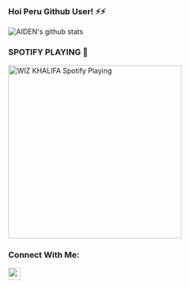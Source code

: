 ### Hoi Peru Github User! ⚡⚡

![AIDEN's github stats](https://github-readme-stats.vercel.app/api?username=Aid-3n)


### SPOTIFY PLAYING 🎵

<img src="https://now-playing-codestackr.vercel.app/api/spotify-playing" alt="WIZ KHALIFA Spotify Playing" width="350" />

### Connect With Me:

[<img src="https://cdn.jsdelivr.net/npm/simple-icons@3.5.0/icons/telegram.svg" width="25" />](https://tx.me/AID_3N)
